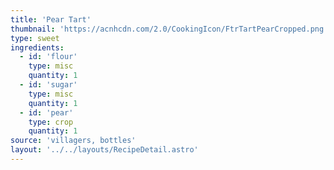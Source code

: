 ```yaml
---
title: 'Pear Tart'
thumbnail: 'https://acnhcdn.com/2.0/CookingIcon/FtrTartPearCropped.png'
type: sweet
ingredients:
  - id: 'flour'
    type: misc
    quantity: 1
  - id: 'sugar'
    type: misc
    quantity: 1
  - id: 'pear'
    type: crop
    quantity: 1
source: 'villagers, bottles'
layout: '../../layouts/RecipeDetail.astro'
---
```

